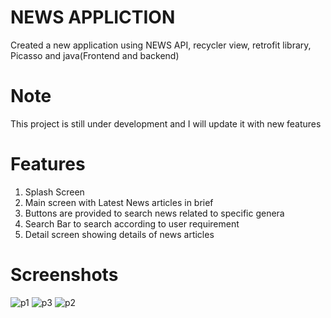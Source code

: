 # NEWS APPLICTION
Created a new application using NEWS API, recycler view, retrofit library, Picasso and java(Frontend and backend)

# Note
This project is still under development and I will update it with new features

# Features
1) Splash Screen
2) Main screen with Latest News articles in brief
3) Buttons are provided to search news related to specific genera
4) Search Bar to search according to user requirement 
5) Detail screen showing details of news articles

# Screenshots
![p1](https://github.com/Yadav122/NewX/assets/91718064/3decf766-93e0-4d1f-8977-ef43b1e0723f)
![p3](https://github.com/Yadav122/NewX/assets/91718064/392e7021-7972-43c1-a31e-92b05454acec)
![p2](https://github.com/Yadav122/NewX/assets/91718064/6c85f25e-004b-4e8e-92b6-d7575c2c2e0e)
